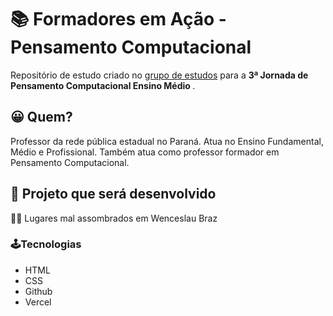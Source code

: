#  📚 Formadores em Ação - Pensamento Computacional

Repositório de estudo criado no <u>grupo  de estudos</u> para a <b> 3ª Jornada de Pensamento Computacional Ensino Médio </b>.


## 😀 Quem?

Professor da rede pública estadual no Paraná. Atua no Ensino Fundamental, Médio e Profissional. Também atua como professor formador em Pensamento Computacional.

## 🎁 Projeto que será desenvolvido

👻👻 Lugares mal assombrados em Wenceslau Braz

###  🕹Tecnologias
- HTML
- CSS
- Github
- Vercel
